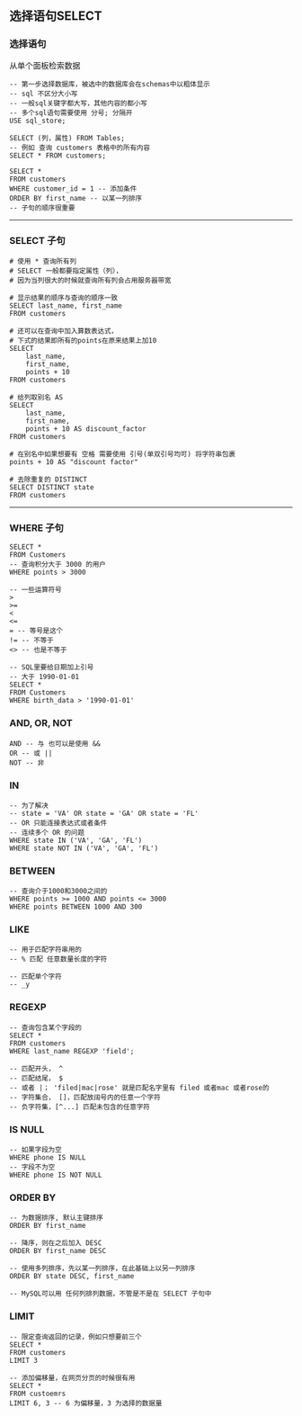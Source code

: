 ## 选择语句SELECT

### 选择语句

从单个面板检索数据

```mysql
-- 第一步选择数据库，被选中的数据库会在schemas中以粗体显示
-- sql 不区分大小写
-- 一般sql关键字都大写，其他内容的都小写
-- 多个sql语句需要使用 分号; 分隔开
USE sql_store;

SELECT (列，属性) FROM Tables;
-- 例如 查询 customers 表格中的所有内容
SELECT * FROM customers;

SELECT *
FROM customers
WHERE customer_id = 1 -- 添加条件
ORDER BY first_name -- 以某一列排序
-- 子句的顺序很重要
```



---



### SELECT 子句

```mysql
# 使用 * 查询所有列
# SELECT 一般都要指定属性（列），
# 因为当列很大的时候就查询所有列会占用服务器带宽

# 显示结果的顺序与查询的顺序一致
SELECT last_name, first_name 
FROM customers

# 还可以在查询中加入算数表达式，
# 下式的结果即所有的points在原来结果上加10
SELECT 
	last_name, 
	first_name, 
	points + 10
FROM customers

# 给列取别名 AS
SELECT 
	last_name, 
	first_name, 
	points + 10 AS discount_factor
FROM customers

# 在别名中如果想要有 空格 需要使用 引号(单双引号均可) 将字符串包裹
points + 10 AS "discount factor"

# 去除重复的 DISTINCT
SELECT DISTINCT state
FROM customers
```





---

### WHERE 子句

```mysql
SELECT *
FROM Customers
-- 查询积分大于 3000 的用户
WHERE points > 3000

-- 一些运算符号
>
>=
<
<=
= -- 等号是这个
!= -- 不等于
<> -- 也是不等于

-- SQL里要给日期加上引号
-- 大于 1990-01-01
SELECT *
FROM Customers
WHERE birth_data > '1990-01-01'
```



### AND, OR, NOT

```mysql
AND -- 与 也可以是使用 &&
OR -- 或 ||
NOT -- 非
```



### IN

```mysql
-- 为了解决 
-- state = 'VA' OR state = 'GA' OR state = 'FL'
-- OR 只能连接表达式或者条件
-- 连续多个 OR 的问题
WHERE state IN ('VA', 'GA', 'FL')
WHERE state NOT IN ('VA', 'GA', 'FL')
```



### BETWEEN

```mysql
-- 查询介于1000和3000之间的
WHERE points >= 1000 AND points <= 3000
WHERE points BETWEEN 1000 AND 300
```



### LIKE

```mysql
-- 用于匹配字符串用的
-- % 匹配 任意数量长度的字符

-- 匹配单个字符
-- _y
```



### REGEXP

```mysql
-- 查询包含某个字段的
SELECT *
FROM customers
WHERE last_name REGEXP 'field';

-- 匹配开头， ^
-- 匹配结尾， $
-- 或者 |； 'filed|mac|rose' 就是匹配名字里有 filed 或者mac 或者rose的
-- 字符集合， []，匹配放阔号内的任意一个字符
-- 负字符集，[^...] 匹配未包含的任意字符
```



### IS NULL

```mysql
-- 如果字段为空
WHERE phone IS NULL
-- 字段不为空
WHERE phone IS NOT NULL
```



### ORDER BY

```mysql
-- 为数据排序, 默认主键排序
ORDER BY first_name

-- 降序，则在之后加入 DESC
ORDER BY first_name DESC

-- 使用多列排序，先以某一列排序，在此基础上以另一列排序
ORDER BY state DESC, first_name

-- MySQL可以用 任何列排列数据，不管是不是在 SELECT 子句中
```



### LIMIT

```mysql
-- 限定查询返回的记录，例如只想要前三个
SELECT *
FROM customers
LIMIT 3

-- 添加偏移量，在网页分页的时候很有用
SELECT *
FROM custoemrs
LIMIT 6, 3 -- 6 为偏移量，3 为选择的数据量

```

